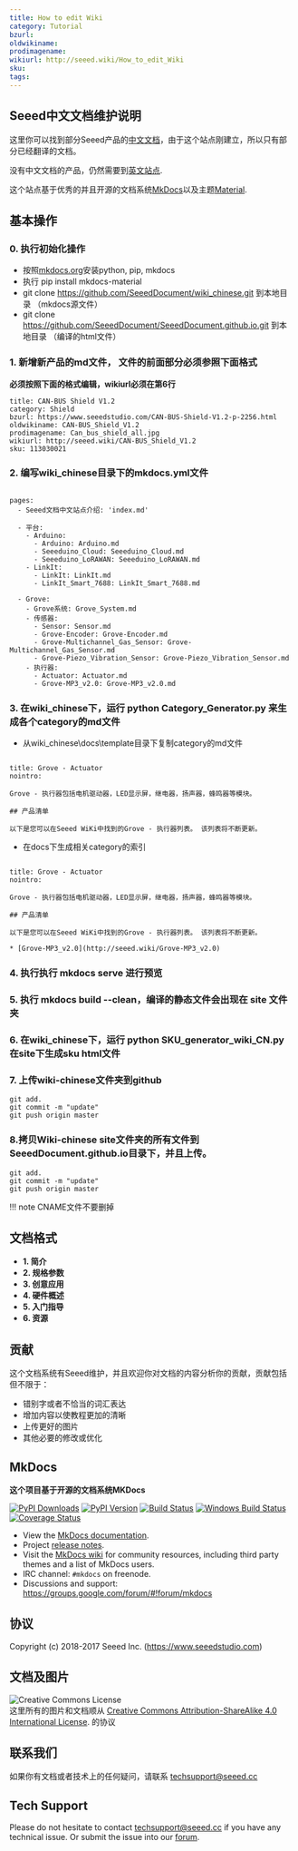 ```yaml
---
title: How to edit Wiki
category: Tutorial
bzurl: 
oldwikiname: 
prodimagename: 
wikiurl: http://seeed.wiki/How_to_edit_Wiki
sku: 
tags: 
---
```


## Seeed中文文档维护说明

这里你可以找到部分Seeed产品的[中文文档](http://seeed.wiki)，由于这个站点刚建立，所以只有部分已经翻译的文档。

没有中文文档的产品，仍然需要到[英文站点](http://wiki.seeed.cc).

这个站点基于优秀的并且开源的文档系统[MkDocs](http://www.mkdocs.org/)以及主题[Material](http://squidfunk.github.io/mkdocs-material/).

## 基本操作

### 0. 执行初始化操作 
- 按照[mkdocs.org](http://www.mkdocs.org/)安装python, pip, mkdocs
- 执行 pip install mkdocs-material
- git clone https://github.com/SeeedDocument/wiki_chinese.git 到本地目录 （mkdocs源文件）
- git clone https://github.com/SeeedDocument/SeeedDocument.github.io.git 到本地目录 （编译的html文件）

### 1. 新增新产品的md文件， 文件的前面部分必须参照下面格式

**必须按照下面的格式编辑，wikiurl必须在第6行**

```
title: CAN-BUS Shield V1.2
category: Shield
bzurl: https://www.seeedstudio.com/CAN-BUS-Shield-V1.2-p-2256.html
oldwikiname: CAN-BUS_Shield_V1.2
prodimagename: Can_bus_shield_all.jpg
wikiurl: http://seeed.wiki/CAN-BUS_Shield_V1.2
sku: 113030021

```
### 2. 编写wiki_chinese目录下的mkdocs.yml文件

```

pages:
  - Seeed文档中文站点介绍: 'index.md'
  
  - 平台:
    - Arduino:
      - Arduino: Arduino.md
      - Seeeduino_Cloud: Seeeduino_Cloud.md
      - Seeeduino_LoRAWAN: Seeeduino_LoRAWAN.md  
    - LinkIt:
      - LinkIt: LinkIt.md
      - LinkIt_Smart_7688: LinkIt_Smart_7688.md
  
  - Grove:
    - Grove系统: Grove_System.md
    - 传感器:
      - Sensor: Sensor.md
      - Grove-Encoder: Grove-Encoder.md
      - Grove-Multichannel_Gas_Sensor: Grove-Multichannel_Gas_Sensor.md
      - Grove-Piezo_Vibration_Sensor: Grove-Piezo_Vibration_Sensor.md
    - 执行器:
      - Actuator: Actuator.md
      - Grove-MP3_v2.0: Grove-MP3_v2.0.md

```


### 3. 在wiki_chinese下，运行 python Category_Generator.py 来生成各个category的md文件

- 从wiki_chinese\docs\template目录下复制category的md文件

```

title: Grove - Actuator
nointro:

Grove - 执行器包括电机驱动器，LED显示屏，继电器，扬声器，蜂鸣器等模块。

## 产品清单

以下是您可以在Seeed WiKi中找到的Grove - 执行器列表。 该列表将不断更新。

```

- 在docs下生成相关category的索引

```

title: Grove - Actuator
nointro:

Grove - 执行器包括电机驱动器，LED显示屏，继电器，扬声器，蜂鸣器等模块。

## 产品清单

以下是您可以在Seeed WiKi中找到的Grove - 执行器列表。 该列表将不断更新。

* [Grove-MP3_v2.0](http://seeed.wiki/Grove-MP3_v2.0)

```

### 4. 执行执行 **mkdocs serve** 进行预览
### 5. 执行 **mkdocs build --clean**，编译的静态文件会出现在 **site** 文件夹
### 6. 在wiki_chinese下，运行 python SKU_generator_wiki_CN.py 在site下生成sku html文件
### 7. 上传wiki-chinese文件夹到github

```
git add. 
git commit -m "update"
git push origin master 
```

### 8.拷贝Wiki-chinese site文件夹的所有文件到SeeedDocument.github.io目录下，并且上传。
```
git add. 
git commit -m "update"
git push origin master 
```

!!! note
    CNAME文件不要删掉

## 文档格式

- **1. 简介**
- **2. 规格参数**
- **3. 创意应用**
- **4. 硬件概述**
- **5. 入门指导**
- **6. 资源**

## 贡献

这个文档系统有Seeed维护，并且欢迎你对文档的内容分析你的贡献，贡献包括但不限于：

* 错别字或者不恰当的词汇表达
* 增加内容以使教程更加的清晰
* 上传更好的图片
* 其他必要的修改或优化

## MkDocs

**这个项目基于开源的文档系统MKDocs**


[![PyPI Downloads][pypi-dl-image]][pypi-dl-link]
[![PyPI Version][pypi-v-image]][pypi-v-link]
[![Build Status][travis-image]][travis-link]
[![Windows Build Status][appveyor-image]][appveyor-link]
[![Coverage Status][codecov-image]][codecov-link]

- View the [MkDocs documentation][mkdocs].
- Project [release notes][release-notes].
- Visit the [MkDocs wiki](https://github.com/mkdocs/mkdocs/wiki) for community
  resources, including third party themes and a list of MkDocs users.
- IRC channel: `#mkdocs` on freenode.
- Discussions and support: <https://groups.google.com/forum/#!forum/mkdocs>

[appveyor-image]: https://img.shields.io/appveyor/ci/d0ugal/mkdocs/master.png
[appveyor-link]: https://ci.appveyor.com/project/d0ugal/mkdocs
[codecov-image]: http://codecov.io/github/mkdocs/mkdocs/coverage.svg?branch=master
[codecov-link]: http://codecov.io/github/mkdocs/mkdocs?branch=master
[landscape-image]: https://landscape.io/github/mkdocs/mkdocs/master/landscape.svg?style=flat-square
[landscape-link]: https://landscape.io/github/mkdocs/mkdocs/master
[pypi-dl-image]: https://img.shields.io/pypi/dm/mkdocs.png
[pypi-dl-link]: https://pypi.python.org/pypi/mkdocs
[pypi-v-image]: https://img.shields.io/pypi/v/mkdocs.png
[pypi-v-link]: https://pypi.python.org/pypi/mkdocs
[travis-image]: https://img.shields.io/travis/mkdocs/mkdocs/master.png
[travis-link]: https://travis-ci.org/mkdocs/mkdocs

[mkdocs]: http://www.mkdocs.org
[release-notes]: http://www.mkdocs.org/about/release-notes/

协议
-------
Copyright (c) 2018-2017 Seeed Inc. (https://www.seeedstudio.com)

文档及图片
---

<img alt="Creative Commons License" style="border-width:0" src="https://i.creativecommons.org/l/by-sa/4.0/88x31.png" /></a><br />
这里所有的图片和文档顺从 <a rel="license" href="http://creativecommons.org/licenses/by-sa/4.0/">Creative Commons Attribution-ShareAlike 4.0 International License</a>. <a rel="license" href="http://creativecommons.org/licenses/by-sa/4.0/"> </a>
的协议

## 联系我们

如果你有文档或者技术上的任何疑问，请联系 [techsupport@seeed.cc](techsupport@seeed.cc)

## Tech Support
Please do not hesitate to contact [techsupport@seeed.cc](techsupport@seeed.cc) if you have any technical issue. Or submit the issue into our [forum](http://forum.seeedstudio.com/). 